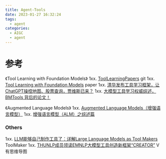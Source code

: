 ```yaml
---
title: Agent-Tools
date: 2023-01-27 16:32:24
tags:
  - agent
categories:
  - AIGC  
  - agent
---
```


<p></p>
<!-- more -->


# 参考
《Tool Learning with Foundation Models》 
1xx. [ToolLearningPapers](https://github.com/thunlp/ToolLearningPapers) git 
1xx. [Tool Learning with Foundation Models](https://arxiv.org/pdf/2304.08354.pdf) paper
1xx. [清华发布工具学习框架，让ChatGPT操控地图、股票查询，贾维斯已来？](https://blog.csdn.net/xixiaoyaoww/article/details/130278978)
1xx. [大模型工具学习权威综述，BMTools 背后的论文！](https://zhuanlan.zhihu.com/p/624459759)

《Augmented Language Models》 
1xx. [Augmented Language Models（增强语言模型）](https://blog.csdn.net/qq_39388410/article/details/130798125)
1xx. [增强语言模型（ALM）之综述篇](https://zhuanlan.zhihu.com/p/611492200)



### Others
1xx. [LLM能够自己制作工具了：详解Large Language Models as Tool Makers](https://zhuanlan.zhihu.com/p/633654195)  ToolMaker
1xx. [THUNLP成员领读EMNLP大模型工具创造新框架“CREATOR”](https://www.bilibili.com/video/BV1EN4y1q7Zn/) V 有思维导图 



